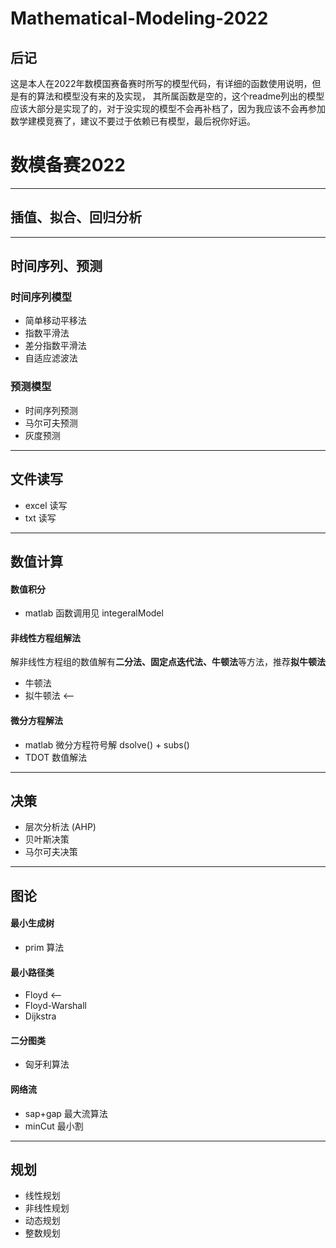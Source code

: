 # Mathematical-Modeling-2022
## 后记
这是本人在2022年数模国赛备赛时所写的模型代码，有详细的函数使用说明，但是有的算法和模型没有来的及实现，
其所属函数是空的，这个readme列出的模型应该大部分是实现了的，对于没实现的模型不会再补档了，因为我应该不会再参加数学建模竞赛了，建议不要过于依赖已有模型，最后祝你好运。

# 数模备赛2022
---
## 插值、拟合、回归分析
---
## 时间序列、预测
### 时间序列模型
- 简单移动平移法
- 指数平滑法
- 差分指数平滑法
- 自适应滤波法
### 预测模型
- 时间序列预测
- 马尔可夫预测
- 灰度预测
---
## 文件读写
- excel 读写
- txt 读写
---
## 数值计算
#### 数值积分
- matlab 函数调用见 integeralModel
#### 非线性方程组解法
解非线性方程组的数值解有**二分法、固定点迭代法、牛顿法**等方法，推荐**拟牛顿法**
- 牛顿法
- 拟牛顿法 <--
#### 微分方程解法
- matlab 微分方程符号解 dsolve() + subs()
- TDOT 数值解法
---
## 决策
- 层次分析法 (AHP)
- 贝叶斯决策
- 马尔可夫决策
---
## 图论
#### 最小生成树
- prim 算法
#### 最小路径类
- Floyd <--
- Floyd-Warshall
- Dijkstra
#### 二分图类
- 匈牙利算法
#### 网络流
- sap+gap 最大流算法
- minCut 最小割
---
## 规划
- 线性规划
- 非线性规划
- 动态规划
- 整数规划
